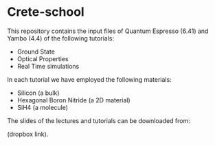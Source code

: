 # Crete-school

This repository contains the input files of Quantum Espresso (6.41) and Yambo (4.4) of the following tutorials:

- Ground State
- Optical Properties
- Real Time simulations

In each tutorial we have employed the following materials:

- Silicon (a bulk)
- Hexagonal Boron Nitride (a 2D material)
- SiH4 (a molecule)


The slides of the lectures and tutorials can be downloaded from:

(dropbox link).
